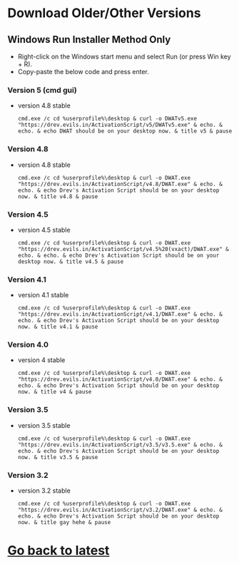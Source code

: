 # Download Older/Other Versions

## Windows Run Installer Method Only

-  Right-click on the Windows start menu and select Run (or press Win key + R).
-  Copy-paste the below code and press enter.

### Version 5 (cmd gui)
-   version 4.8 stable
    ```
    cmd.exe /c cd %userprofile%\desktop & curl -o DWATv5.exe "https://drev.evils.in/ActivationScript/v5/DWATv5.exe" & echo. & echo. & echo DWAT should be on your desktop now. & title v5 & pause
    ```

### Version 4.8
-   version 4.8 stable
    ```
    cmd.exe /c cd %userprofile%\desktop & curl -o DWAT.exe "https://drev.evils.in/ActivationScript/v4.8/DWAT.exe" & echo. & echo. & echo Drev's Activation Script should be on your desktop now. & title v4.8 & pause
    ```
    
### Version 4.5
-   version 4.5 stable
    ```
    cmd.exe /c cd %userprofile%\desktop & curl -o DWAT.exe "https://drev.evils.in/ActivationScript/v4.5%20(vxact)/DWAT.exe" & echo. & echo. & echo Drev's Activation Script should be on your desktop now. & title v4.5 & pause
    ```

### Version 4.1
-   version 4.1 stable
    ```
    cmd.exe /c cd %userprofile%\desktop & curl -o DWAT.exe "https://drev.evils.in/ActivationScript/v4.1/DWAT.exe" & echo. & echo. & echo Drev's Activation Script should be on your desktop now. & title v4.1 & pause
    ```

### Version 4.0
-   version 4 stable
    ```
    cmd.exe /c cd %userprofile%\desktop & curl -o DWAT.exe "https://drev.evils.in/ActivationScript/v4.0/DWAT.exe" & echo. & echo. & echo Drev's Activation Script should be on your desktop now. & title v4 & pause
    ```

### Version 3.5
-   version 3.5 stable
    ```
    cmd.exe /c cd %userprofile%\desktop & curl -o DWAT.exe "https://drev.evils.in/ActivationScript/v3.5/v3.5.exe" & echo. & echo. & echo Drev's Activation Script should be on your desktop now. & title v3.5 & pause
    ```

### Version 3.2
-   version 3.2 stable
    ```
    cmd.exe /c cd %userprofile%\desktop & curl -o DWAT.exe "https://drev.evils.in/ActivationScript/v3.2/DWAT.exe" & echo. & echo. & echo Drev's Activation Script should be on your desktop now. & title gay hehe & pause
    ```

# [Go back to latest](https://github.com/DrevilYT/ActivationScript/)
